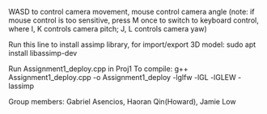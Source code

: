 WASD to control camera movement, mouse control camera angle (note: if mouse control is too sensitive, press M once to switch to keyboard control, where I, K controls camera pitch; J, L controls camera yaw)

Run this line to install assimp library, for import/export 3D model:
sudo apt install libassimp-dev

Run Assignment1_deploy.cpp in Proj1
To compile: g++ Assignment1_deploy.cpp -o Assignment1_deploy -lglfw -lGL -lGLEW -lassimp


Group members: Gabriel Asencios, Haoran Qin(Howard), Jamie Low
